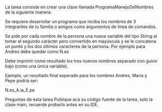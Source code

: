 La tarea consiste en crear una clase llamada ProgramaManejoDeNombres de la siguiente manera:

Se requiere desarrollar un programa que reciba los nombres de 3 integrantes de tu familia o amigos como argumentos de línea de comandos.

Se pide por cada nombre de la persona una nueva variable del tipo String al tomar el segundo carácter pero convertido en mayúscula y se le concatena un punto y los dos últimos caracteres de la persona. Por ejemplo para Andres debe quedar como N.es

Debe imprimir como resultado los tres nuevos nombres separado con guion bajo (como una única variable).

Ejemplo, un resultado final esperado para los nombres Andres, Maria y Pepe podría ser:

N.es_A.ia_E.pe

Preguntas de esta tarea
Publique acá su código fuente de la tarea, solo la clase main, recuerde probarlo antes en su IDE.